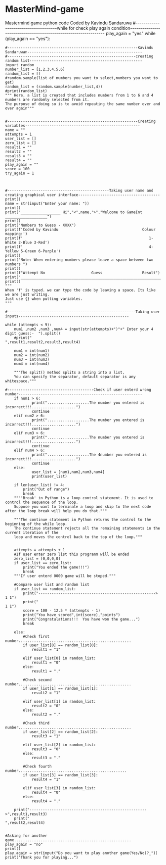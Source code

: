 # MasterMind-game
Mastermind game python code
Coded by Kavindu Sandaruwa
#--------------------------------------while for check play again condition-----------------------------------------------------------------
play_again = "yes"
while (play_again == "yes"):

    #-----------------------------------------------------------Kavindu Sandaruwan----------------------------------------------------
    #----------------------------------------------------------creating random list---------------------------------------------------
    import random
    number_list = [1,2,3,4,5,6]
    random_list = []
    #random.sample(list of numbers you want to select,numbers you want to get)
    random_list = (random.sample(number_list,4))
    #print(random_list)
    """ Here, a list is created that includes numbers from 1 to 6 and 4 numbers are randomly selected from it.
    The purpose of doing so is to avoid repeating the same number over and over again"""


    #-----------------------------------------------------------Creating variables----------------------------------------------------
    name = ""
    attempts = 1
    user_list = []
    zero_list = []
    result1 = ""
    result2 = ""
    result3 = ""
    result4 = ""
    play_again = ""
    score = 100
    try_again = 1



    #----------------------------------------------Taking user name and creating graphical user interface-------------------------------------
    print()
    name = str(input("Enter your name: "))
    print()
    print("__________________ Hi","<",name,">","Welcome to GameInt ___________________")
    print()
    print("Numbers to Guess - XXXX")
    print(f'Coded by Kavindu                                      Colour mapping:')
    print(f'                                                         1-White 2-Blue 3-Red')
    print(f'                                                         4-Yellow 5-Green 6-Purple')
    print()
    print("Note: When entering numbers please leave a space between two numbers ")
    print()
    print(f"Attempt No                     Guess                  Result")
    print("__________________________________________________________________________")
    print()
    """
    When 'f' is typed. we can type the code by leaving a space. Its like we are just writing.
    Just use {} when putting variables.
    """

    #----------------------------------------------------------Taking user inputs--------------------------------------------------

    while (attempts < 9):
        num1 ,num2 ,num3 ,num4 = input(str(attempts)+")"+" Enter your 4 digit guess:-  ").split()
        #print("                         ",result1,result2,result3,result4) 
        
        num1 = int(num1)
        num2 = int(num2)
        num3 = int(num3)
        num4 = int(num4)

        """The split() method splits a string into a list.
        You can specify the separator, default separator is any whitespace."""
        
    #---------------------------------------Check if user enterd wrong number-------------------------------------------------------- 
        if num1 > 6:
                print("...................The number you entered is incorrect!!!....................")
                continue
        elif num2 > 6:
                print("...................The number you entered is incorrect!!!....................")
                continue
        elif num3 > 6:
                print("...................The number you entered is incorrect!!!....................")
                continue
        elif num4 > 6:
                print("...................The 4number you entered is incorrect!!!....................")
                continue
        else:
                user_list = [num1,num2,num3,num4]
                print(user_list)

        if len(user_list) != 4:
            print("Out of range")
            break
        """'Break' in Python is a loop control statement. It is used to control the sequence of the loop.
        Suppose you want to terminate a loop and skip to the next code after the loop break will help you do that."""

        """The continue statement in Python returns the control to the beginning of the while loop.
        The continue statement rejects all the remaining statements in the current iteration of the
        loop and moves the control back to the top of the loop."""
                

        attempts = attempts + 1
        #If user enter zero list this programm will be ended
        zero_list = [0,0,0,0]
        if user_list == zero_list:
            print("You ended the game!!!")
            break
        """If user enterd 0000 game will be stoped."""

        #Compare user list and random list
        if user_list == random_list:
            print("-----------------------------------------------------> 1 1")
            print("                                                       1 1")
            score = 100 - 12.5 * (attempts - 1)
            print("You have scored",int(score),"points")
            print("Congratulations!!!  You have won the game...")
            break

        else:
            #Check first number...................................................
            if user_list[0] == random_list[0]:
                result1 = "1"
                
            elif user_list[0] in random_list:
                result1 = "0"
            else:
                result1 = "."

            #Check second number...................................................
            if user_list[1] == random_list[1]:
                result2 = "1"
                
            elif user_list[1] in random_list:
                result2 = "0"
            else:
                result2 = "."

            #Check third number...................................................
            if user_list[2] == random_list[2]:
                result3 = "1"
                
            elif user_list[2] in random_list:
                result3 = "0"
            else:
                result3 = "."

            #Check fourth number.................................................
            if user_list[3] == random_list[3]:
                result4 = "1"
                
            elif user_list[3] in random_list:
                result4 = "0"
            else:
                result4 = "."

        print("----------------------------------------------------->",result1,result3)
        print("                                                      ",result2,result4)

        
    #Asking for another game.....................................................
    play_again = "no"
    print()
    play_again = str(input("Do you want to play another game(Yes/No)?_"))
    print("Thank you for playing...")


